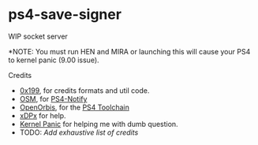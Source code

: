 # ps4-save-signer

WIP socket server

*NOTE: You must run HEN and MIRA or launching this will cause your PS4 to kernel panic (9.00 issue).


Credits
- [0x199](https://github.com/0x199), for credits formats and util code.
- [OSM](https://github.com/OSM-Made), for [PS4-Notify](https://github.com/OSM-Made/PS4-Notify) 
- [OpenOrbis](https://github.com/OpenOrbis), for the [PS4 Toolchain](https://github.com/OpenOrbis/OpenOrbis-PS4-Toolchain)
- [xDPx](https://github.com/xXxTheDarkprogramerxXx) for help.
- [Kernel Panic](https://github.com/Backporter) for helping me with dumb question.
- TODO: *Add exhaustive list of credits*
